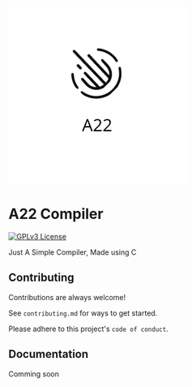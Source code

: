 ![Logo](./index.png)

# A22 Compiler

[![GPLv3 License](https://img.shields.io/badge/License-GPL%20v3-yellow.svg)](https://opensource.org/licenses/)





Just A Simple Compiler, Made using C

## Contributing

Contributions are always welcome!

See `contributing.md` for ways to get started.

Please adhere to this project's `code of conduct`.


## Documentation

Comming soon

